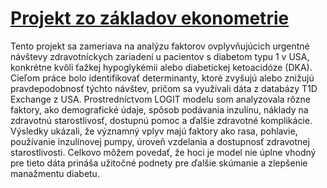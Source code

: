 # [Projekt zo základov ekonometrie](https://github.com/danakozakova/ekonometria/blob/main/Projekt_ekonometria.pdf)
Tento projekt sa zameriava na analýzu faktorov ovplyvňujúcich urgentné návštevy zdravotníckych zariadení u pacientov s diabetom typu 1 v USA, konkrétne kvôli ťažkej hypoglykémii alebo diabetickej ketoacidóze (DKA). Cieľom práce bolo identifikovať determinanty, ktoré zvyšujú alebo znižujú pravdepodobnosť týchto návštev, pričom sa využívali dáta z databázy T1D Exchange z USA. Prostredníctvom LOGIT modelu som analyzovala rôzne faktory, ako demografické údaje, spôsob podávania inzulínu, náklady na zdravotnú starostlivosť, dostupnú pomoc a ďalšie zdravotné komplikácie. 
Výsledky ukázali, že významný vplyv majú faktory ako rasa, pohlavie, používanie inzulínovej pumpy, úroveň vzdelania a dostupnosť zdravotnej starostlivosti. 
Celkovo môžem povedať, že hoci je model nie úplne vhodný pre tieto dáta prináša užitočné podnety pre ďalšie skúmanie a zlepšenie manažmentu diabetu.
